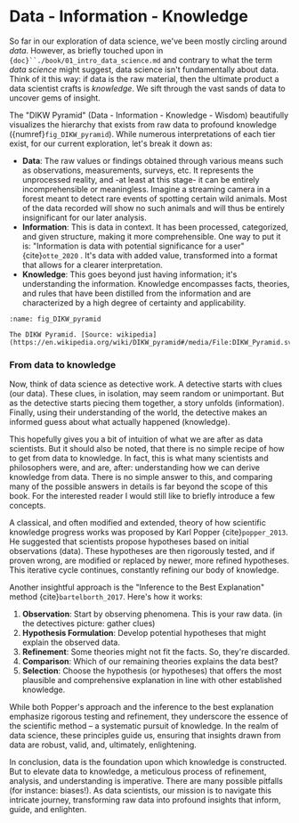 # Data - Information - Knowledge

So far in our exploration of data science, we've been mostly circling around *data*. However, as briefly touched upon in `{doc}``./book/01_intro_data_science.md` and contrary to what the term *data science* might suggest, data science isn't fundamentally about data. Think of it this way: if data is the raw material, then the ultimate  product a data scientist crafts is *knowledge*. We sift through the vast  sands of data to uncover gems of insight.

The "DIKW Pyramid" (Data - Information - Knowledge - Wisdom) beautifully visualizes the hierarchy that exists from raw data to profound knowledge ({numref}`fig_DIKW_pyramid`). While numerous interpretations of each tier exist, for our  current exploration, let's break it down as:

- **Data**: The raw values or findings obtained through various means such as observations, measurements, surveys, etc. It represents the unprocessed reality, and -at least at this stage- it can be entirely incomprehensible or meaningless. Imagine a streaming camera in a forest meant to detect rare events of spotting certain wild animals. Most of the data recorded will show no such animals and will thus be entirely insignificant for our later analysis.
- **Information**: This is data in context. It has been processed, categorized, and given structure, making it more comprehensible. One way to put it is: "Information is data with potential significance for a user" {cite}`otte_2020` . It's data with added value, transformed into a format that allows for a clearer interpretation.
- **Knowledge**: This goes beyond just having information; it's understanding the information. Knowledge encompasses facts, theories, and rules that have been distilled from the information and are characterized by a high degree of certainty and applicability.



```{figure} ../images/fig_DIKW_pyramid.png
:name: fig_DIKW_pyramid

The DIKW Pyramid. [Source: wikipedia](https://en.wikipedia.org/wiki/DIKW_pyramid#/media/File:DIKW_Pyramid.svg)
```



### From data to knowledge

Now, think of data science as detective work. A detective starts with clues (our data). These clues, in isolation, may seem random or unimportant. But as the detective starts piecing them together, a story  unfolds (information). Finally, using their understanding of the world,  the detective makes an informed guess about what actually happened (knowledge).

This hopefully gives you a bit of intuition of what we are after as data scientists.
But it should also be noted, that there is no simple recipe of how to get from data to knowledge. In fact, this is what many scientists and philosophers were, and are, after: understanding how we can derive knowledge from data. There is no simple answer to this, and comparing many of the possible answers in details is far beyond the scope of this book. For the interested reader I would still like to briefly introduce a few concepts.

A classical, and often modified and extended, theory of how scientific knowledge progress works was proposed by Karl Popper {cite}`popper_2013`. He suggested that scientists propose hypotheses based on initial observations (data). These hypotheses are then rigorously tested, and if proven wrong, are modified or replaced by newer, more refined hypotheses. This iterative cycle continues, constantly refining our body of knowledge.

Another insightful approach is the "Inference to the Best Explanation" method {cite}`bartelborth_2017`. Here's how it works:

1. **Observation**: Start by observing phenomena. This is your raw data.
   (in the detectives picture: gather clues)
2. **Hypothesis Formulation**: Develop potential hypotheses that might explain the observed data.
3. **Refinement**: Some theories might not fit the facts. So, they're discarded.
4. **Comparison**: Which of our remaining theories explains the data best?
5. **Selection**: Choose the hypothesis (or hypotheses) that offers the most plausible and comprehensive explanation in line with other established knowledge.

While both Popper's approach and the inference to the best explanation emphasize rigorous testing and refinement, they underscore the essence of the scientific method – a systematic pursuit of knowledge. In the realm of data science, these principles guide us, ensuring that insights drawn from data are robust, valid, and, ultimately, enlightening.

In conclusion, data is the foundation upon which knowledge is constructed. But to elevate data to knowledge, a meticulous process of refinement, analysis, and understanding is imperative. There are many possible pitfalls (for instance: biases!). As data scientists, our mission is to navigate this intricate journey, transforming raw data into profound insights that inform, guide, and enlighten.